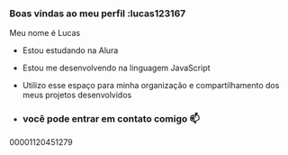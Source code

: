 ### Boas vindas ao meu perfil :lucas123167

Meu nome é Lucas

- Estou estudando na Alura
- Estou me desenvolvendo na linguagem JavaScript
- Utilizo esse espaço para minha organização e compartilhamento dos meus projetos desenvolvidos

- ### você pode entrar em contato comigo 📫

00001120451279
